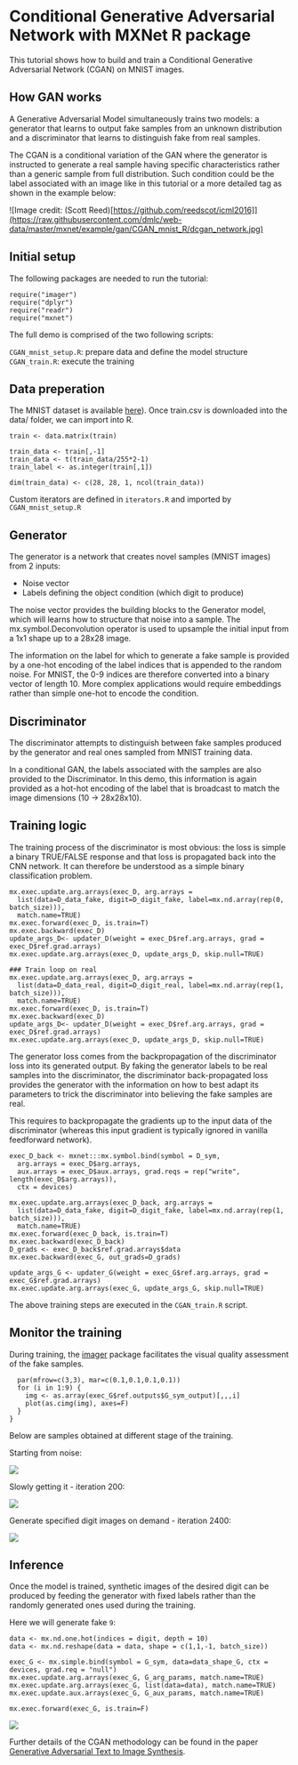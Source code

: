 <!--- Licensed to the Apache Software Foundation (ASF) under one -->
<!--- or more contributor license agreements.  See the NOTICE file -->
<!--- distributed with this work for additional information -->
<!--- regarding copyright ownership.  The ASF licenses this file -->
<!--- to you under the Apache License, Version 2.0 (the -->
<!--- "License"); you may not use this file except in compliance -->
<!--- with the License.  You may obtain a copy of the License at -->

<!---   http://www.apache.org/licenses/LICENSE-2.0 -->

<!--- Unless required by applicable law or agreed to in writing, -->
<!--- software distributed under the License is distributed on an -->
<!--- "AS IS" BASIS, WITHOUT WARRANTIES OR CONDITIONS OF ANY -->
<!--- KIND, either express or implied.  See the License for the -->
<!--- specific language governing permissions and limitations -->
<!--- under the License. -->

# Conditional Generative Adversarial Network with MXNet R package 

This tutorial shows how to build and train a Conditional Generative Adversarial Network (CGAN) on MNIST images.

## How GAN works
A Generative Adversarial Model simultaneously trains two models: a generator that learns to output fake samples from an unknown distribution and a discriminator that learns to distinguish fake from real samples.

The CGAN is a conditional variation of the GAN where the generator is instructed to generate a real sample having specific characteristics rather than a generic sample from full distribution. Such condition could be the label associated with an image like in this tutorial or a more detailed tag as shown in the example below:

![Image credit: (Scott Reed)[https://github.com/reedscot/icml2016]](https://raw.githubusercontent.com/dmlc/web-data/master/mxnet/example/gan/CGAN_mnist_R/dcgan_network.jpg)

## Initial setup

The following packages are needed to run the tutorial:

```
require("imager")
require("dplyr")
require("readr")
require("mxnet")
```

The full demo is comprised of the two following scripts:

```CGAN_mnist_setup.R```: prepare data and define the model structure
```CGAN_train.R```: execute the training

## Data preperation

The MNIST dataset is available [here](https://www.kaggle.com/c/digit-recognizer/data)). Once train.csv is downloaded into the data/ folder, we can import into R.

```train <- read_csv('data/train.csv')
train <- data.matrix(train)

train_data <- train[,-1]
train_data <- t(train_data/255*2-1)
train_label <- as.integer(train[,1])

dim(train_data) <- c(28, 28, 1, ncol(train_data))
```
Custom iterators are defined in ```iterators.R``` and imported by ```CGAN_mnist_setup.R```

## Generator
The generator is a network that creates novel samples (MNIST images) from 2 inputs:

- Noise vector
- Labels defining the object condition (which digit to produce)

The noise vector provides the building blocks to the Generator model, which will learns how to structure that noise into a sample. The mx.symbol.Deconvolution operator is used to upsample the initial input from a 1x1 shape up to a 28x28 image.

The information on the label for which to generate a fake sample is provided by a one-hot encoding of the label indices that is appended to the random noise. For MNIST, the 0-9 indices are therefore converted into a binary vector of length 10. More complex applications would require embeddings rather than simple one-hot to encode the condition.

## Discriminator
The discriminator attempts to distinguish between fake samples produced by the generator and real ones sampled from MNIST training data.

In a conditional GAN, the labels associated with the samples are also provided to the Discriminator. In this demo, this information is again provided as a hot-hot encoding of the label that is broadcast to match the image dimensions (10 -> 28x28x10).

## Training logic
The training process of the discriminator is most obvious: the loss is simple a binary TRUE/FALSE response and that loss is propagated back into the CNN network. It can therefore be understood as a simple binary classification problem.

```### Train loop on fake
mx.exec.update.arg.arrays(exec_D, arg.arrays = 
  list(data=D_data_fake, digit=D_digit_fake, label=mx.nd.array(rep(0, batch_size))), 
  match.name=TRUE)
mx.exec.forward(exec_D, is.train=T)
mx.exec.backward(exec_D)
update_args_D<- updater_D(weight = exec_D$ref.arg.arrays, grad = exec_D$ref.grad.arrays)
mx.exec.update.arg.arrays(exec_D, update_args_D, skip.null=TRUE)

### Train loop on real
mx.exec.update.arg.arrays(exec_D, arg.arrays = 
  list(data=D_data_real, digit=D_digit_real, label=mx.nd.array(rep(1, batch_size))), 
  match.name=TRUE)
mx.exec.forward(exec_D, is.train=T)
mx.exec.backward(exec_D)
update_args_D<- updater_D(weight = exec_D$ref.arg.arrays, grad = exec_D$ref.grad.arrays)
mx.exec.update.arg.arrays(exec_D, update_args_D, skip.null=TRUE)
```

The generator loss comes from the backpropagation of the discriminator loss into its generated output. By faking the generator labels to be real samples into the discriminator, the discriminator back-propagated loss provides the generator with the information on how to best adapt its parameters to trick the discriminator into believing the fake samples are real.

This requires to backpropagate the gradients up to the input data of the discriminator (whereas this input gradient is typically ignored in vanilla feedforward network).

```### Update Generator weights - use a seperate executor for writing data gradients
exec_D_back <- mxnet:::mx.symbol.bind(symbol = D_sym, 
  arg.arrays = exec_D$arg.arrays, 
  aux.arrays = exec_D$aux.arrays, grad.reqs = rep("write", length(exec_D$arg.arrays)), 
  ctx = devices)

mx.exec.update.arg.arrays(exec_D_back, arg.arrays = 
  list(data=D_data_fake, digit=D_digit_fake, label=mx.nd.array(rep(1, batch_size))), 
  match.name=TRUE)
mx.exec.forward(exec_D_back, is.train=T)
mx.exec.backward(exec_D_back)
D_grads <- exec_D_back$ref.grad.arrays$data
mx.exec.backward(exec_G, out_grads=D_grads)

update_args_G <- updater_G(weight = exec_G$ref.arg.arrays, grad = exec_G$ref.grad.arrays)
mx.exec.update.arg.arrays(exec_G, update_args_G, skip.null=TRUE)
```

The above training steps are executed in the ```CGAN_train.R``` script.

## Monitor the training

During training, the [imager](http://dahtah.github.io/imager/) package facilitates the visual quality assessment of the fake samples.

```if (iteration==1 | iteration %% 100==0){
  par(mfrow=c(3,3), mar=c(0.1,0.1,0.1,0.1))
  for (i in 1:9) {
    img <- as.array(exec_G$ref.outputs$G_sym_output)[,,,i]
    plot(as.cimg(img), axes=F)
  }
}
```
Below are samples obtained at different stage of the training.

Starting from noise:

![](https://raw.githubusercontent.com/dmlc/web-data/master/mxnet/example/gan/CGAN_mnist_R/CGAN_1.png)

Slowly getting it - iteration 200:

![](https://raw.githubusercontent.com/dmlc/web-data/master/mxnet/example/gan/CGAN_mnist_R/CGAN_200.png)

Generate specified digit images on demand - iteration 2400:

![](https://raw.githubusercontent.com/dmlc/web-data/master/mxnet/example/gan/CGAN_mnist_R/CGAN_2400.png)

## Inference

Once the model is trained, synthetic images of the desired digit can be produced by feeding the generator with fixed labels rather than the randomly generated ones used during the training.

Here we will generate fake ```9```:

```digit <- mx.nd.array(rep(9, times=batch_size))
data <- mx.nd.one.hot(indices = digit, depth = 10)
data <- mx.nd.reshape(data = data, shape = c(1,1,-1, batch_size))

exec_G <- mx.simple.bind(symbol = G_sym, data=data_shape_G, ctx = devices, grad.req = "null")
mx.exec.update.arg.arrays(exec_G, G_arg_params, match.name=TRUE)
mx.exec.update.arg.arrays(exec_G, list(data=data), match.name=TRUE)
mx.exec.update.aux.arrays(exec_G, G_aux_params, match.name=TRUE)

mx.exec.forward(exec_G, is.train=F)
```
![](https://raw.githubusercontent.com/dmlc/web-data/master/mxnet/example/gan/CGAN_mnist_R/CGAN_infer_9.png)

Further details of the CGAN methodology can be found in the paper [Generative Adversarial Text to Image Synthesis](https://arxiv.org/abs/1605.05396).


